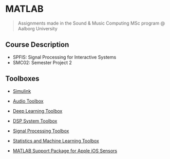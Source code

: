 # MATLAB
> Assignments made in the Sound & Music Computing MSc program @ Aalborg University

## Course Description
- SPFIS: Signal Processing for Interactive Systems
- SMC02: Semester Project 2

## Toolboxes
- [Simulink](https://se.mathworks.com/help/simulink/index.html?searchHighlight=simulink&s_tid=srchtitle_simulink_1)

- [Audio Toolbox](https://se.mathworks.com/help/audio/index.html?searchHighlight=audio%20toolbox&s_tid=srchtitle_audio%2520toolbox_1)

- [Deep Learning Toolbox](https://se.mathworks.com/help/deeplearning/index.html?searchHighlight=audio%20toolbox&s_tid=srchtitle_audio%2520toolbox_3)

- [DSP System Toolbox](https://se.mathworks.com/help/dsp/index.html?searchHighlight=audio%20toolbox&s_tid=srchtitle_audio%2520toolbox_4)

- [Signal Processing Toolbox](https://se.mathworks.com/help/signal/index.html?searchHighlight=signal%20processing%20toolbox&s_tid=srchtitle_signal%20processing%20toolbox_1)

- [Statistics and Machine Learning Toolbox](https://se.mathworks.com/help/stats/index.html?searchHighlight=Statistics%20and%20machine%20learning%20toolbox&s_tid=srchtitle_Statistics%20and%20machine%20learning%20toolbox_1)

- [MATLAB Support Package for Apple iOS Sensors](https://se.mathworks.com/matlabcentral/fileexchange/51235-matlab-support-package-for-apple-ios-sensors?s_tid=srchtitle_MATLAB%20support%20package%20for%20apple%20ios%20sensors_1)
